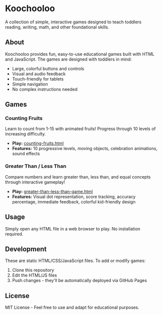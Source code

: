 # Koochooloo

A collection of simple, interactive games designed to teach toddlers reading, writing, math, and other foundational skills.

## About

Koochooloo provides fun, easy-to-use educational games built with HTML and JavaScript. The games are designed with toddlers in mind:

- Large, colorful buttons and controls
- Visual and audio feedback
- Touch-friendly for tablets
- Simple navigation
- No complex instructions needed

## Games

### Counting Fruits
Learn to count from 1-15 with animated fruits! Progress through 10 levels of increasing difficulty.
- **Play:** [counting-fruits.html](counting-fruits.html)
- **Features:** 10 progressive levels, moving objects, celebration animations, sound effects

### Greater Than / Less Than
Compare numbers and learn greater than, less than, and equal concepts through interactive gameplay!
- **Play:** [greater-than-less-than-game.html](greater-than-less-than-game.html)
- **Features:** Visual dot representation, score tracking, accuracy percentage, immediate feedback, colorful kid-friendly design

## Usage

Simply open any HTML file in a web browser to play. No installation required.

## Development

These are static HTML/CSS/JavaScript files. To add or modify games:

1. Clone this repository
2. Edit the HTML/JS files
3. Push changes - they'll be automatically deployed via GitHub Pages

## License

MIT License - Feel free to use and adapt for educational purposes.
